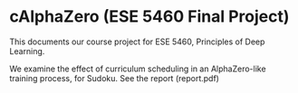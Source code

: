 # cAlphaZero (ESE 5460 Final Project)

This documents our course project for ESE 5460, Principles of Deep Learning. 

We examine the effect of curriculum scheduling in an AlphaZero-like training process, for Sudoku. See the report (report.pdf) 
